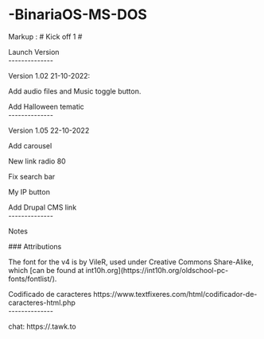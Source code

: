 # -BinariaOS-MS-DOS
Markup :  # Kick off 1 #
<p>Launch Version
<br>--------------
<p>Version 1.02 21-10-2022:
<p>Add audio files and Music toggle button.
<p>Add Halloween tematic
<br>--------------
<p>Version 1.05 22-10-2022
<p>Add carousel
<p>New link radio 80
<p>Fix search bar
<p>My IP button
<p>Add Drupal CMS link
<br>--------------
<p>Notes
<p>### Attributions
<p>The font for the v4 is by VileR, used under Creative Commons Share-Alike, which [can be found at int10h.org](https://int10h.org/oldschool-pc-fonts/fontlist/).
<p>Codificado de caracteres https://www.textfixeres.com/html/codificador-de-caracteres-html.php
<br>--------------
<p>chat: https://.tawk.to
